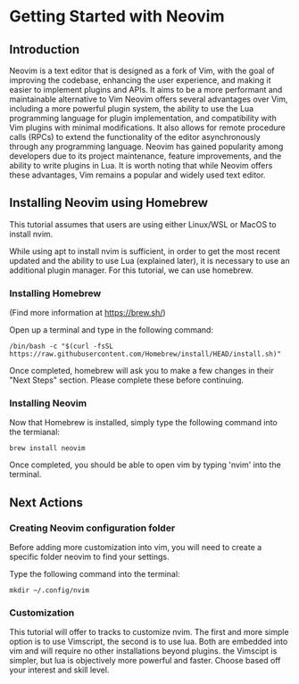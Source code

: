 # Getting Started with Neovim

## Introduction

Neovim is a text editor that is designed as a fork of Vim, with the goal of improving the codebase, enhancing the user experience, and making it easier to implement plugins and APIs. It aims to be a more performant and maintainable alternative to Vim Neovim offers several advantages over Vim, including a more powerful plugin system, the ability to use the Lua programming language for plugin implementation, and compatibility with Vim plugins with minimal modifications. It also allows for remote procedure calls (RPCs) to extend the functionality of the editor asynchronously through any programming language. Neovim has gained popularity among developers due to its project maintenance, feature improvements, and the ability to write plugins in Lua. It is worth noting that while Neovim offers these advantages, Vim remains a popular and widely used text editor.

## Installing Neovim using Homebrew

This tutorial assumes that users are using either Linux/WSL or MacOS to install nvim.

While using apt to install nvim is sufficient, in order to get the most recent updated and the ability to use Lua (explained later), it is necessary to use an additional plugin manager. For this tutorial, we can use homebrew.

### Installing Homebrew
(Find more information at https://brew.sh/)

Open up a terminal and type in the following command:

` /bin/bash -c "$(curl -fsSL https://raw.githubusercontent.com/Homebrew/install/HEAD/install.sh)" `

Once completed, homebrew will ask you to make a few changes in their "Next Steps" section. Please complete these before continuing.

### Installing Neovim

Now that Homebrew is installed, simply type the following command into the termianal:

` brew install neovim `

Once completed, you should be able to open vim by typing 'nvim' into the terminal.

## Next Actions

### Creating Neovim configuration folder

Before adding more customization into vim, you will need to create a specific folder neovim to find your settings.

Type the following command into the terminal:

` mkdir ~/.config/nvim `

### Customization

This tutorial will offer to tracks to customize nvim. The first and more simple option is to use Vimscript, the second is to use lua. Both are embedded into vim and will require no other installations beyond plugins. the Vimscipt is simpler, but lua is objectively more powerful and faster. Choose based off your interest and skill level.

